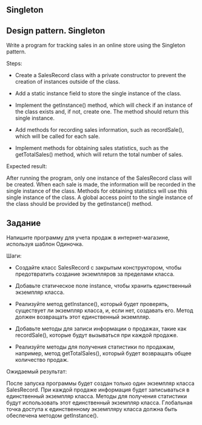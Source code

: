 ## Singleton
## Design pattern. Singleton
Write a program for tracking sales in an online store using the Singleton pattern.

Steps:

- Create a SalesRecord class with a private constructor to prevent the creation of instances outside of the class.

- Add a static instance field to store the single instance of the class.

- Implement the getInstance() method, which will check if an instance of the class exists and, if not, create one. The method should return this single instance.

- Add methods for recording sales information, such as recordSale(), which will be called for each sale.

- Implement methods for obtaining sales statistics, such as the getTotalSales() method, which will return the total number of sales.

Expected result:

After running the program, only one instance of the SalesRecord class will be created. 
When each sale is made, the information will be recorded in the single instance of the class. 
Methods for obtaining statistics will use this single instance of the class. 
A global access point to the single instance of the class should be provided by the getInstance() method.

## Задание

Напишите программу для учета продаж в интернет-магазине, используя шаблон Одиночка.

Шаги:

- Создайте класс SalesRecord с закрытым конструктором, чтобы предотвратить создание экземпляров за пределами класса.

- Добавьте статическое поле instance, чтобы хранить единственный экземпляр класса.

- Реализуйте метод getInstance(), который будет проверять, существует ли экземпляр класса, и, если нет, создавать его. Метод должен возвращать этот единственный экземпляр.

- Добавьте методы для записи информации о продажах, такие как recordSale(), которые будут вызываться при каждой продаже.

- Реализуйте методы для получения статистики по продажам, например, метод getTotalSales(), который будет возвращать общее количество продаж.

Ожидаемый результат:

После запуска программы будет создан только один экземпляр класса SalesRecord. 
При каждой продаже информация будет записываться в единственный экземпляр класса. 
Методы для получения статистики будут использовать этот единственный экземпляр класса. 
Глобальная точка доступа к единственному экземпляру класса должна быть обеспечена методом getInstance().
